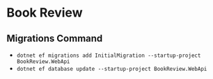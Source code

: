 ﻿
# Book Review


## Migrations Command
- `dotnet ef migrations add InitialMigration --startup-project BookReview.WebApi`
- `dotnet ef database update --startup-project BookReview.WebApi`